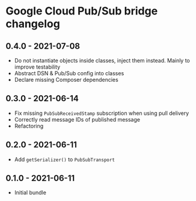 # Google Cloud Pub/Sub bridge changelog

## 0.4.0 - 2021-07-08
* Do not instantiate objects inside classes, inject them instead. Mainly to improve testability
* Abstract DSN & Pub/Sub config into classes
* Declare missing Composer dependencies

## 0.3.0 - 2021-06-14
* Fix missing `PubSubReceivedStamp` subscription when using pull delivery
* Correctly read message IDs of published message
* Refactoring

## 0.2.0 - 2021-06-11
* Add `getSerializer()` to `PubSubTransport`

## 0.1.0 - 2021-06-11
* Initial bundle